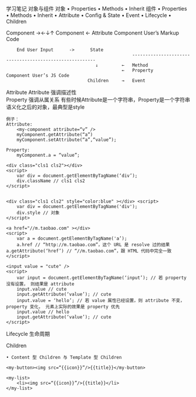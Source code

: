 学习笔记
对象与组件
	对象
		• Properties 
		• Methods 
		• Inherit
	组件
		• Properties
		• Methods
		• Inherit
		• Attribute
		• Config & State 
		• Event
		• Lifecycle
		• Children

Component →←↓↑
								   Component
							   					←	Attribute     			Component User’s Markup Code

		End User Input		->		State
													--------------------------------------------------------
									  ↓			←	Method
									  			←	Property				Component User’s JS Code
								   Children 	→	Event


Attribute
	Attribute 强调描述性			
	Property  强调从属关系
	有些时候Attribute是一个字符串，Property是一个字符串语义化之后的对象，最典型是style

	例子：
	Attribute:
		<my-component attribute=“v” /> 
		myComponent.getAttribute(“a”) 
		myComponent.setAttribute(“a”,“value”);

	Property:
		myComponent.a = “value”;

	<div class="cls1 cls2"></div>
	<script>
		var div = document.getElementByTagName(‘div’); 
		div.className // cls1 cls2
	</script>


	<div class="cls1 cls2" style="color:blue" ></div> <script>
		var div = document.getElementByTagName('div'); 
		div.style // 对象
	</script>

	<a href="//m.taobao.com" ></div>
	<script>
		var a = document.getElementByTagName('a’);
		a.href // “http://m.taobao.com”，这个 URL 是 resolve 过的结果 a.getAttribute(‘href’) // “//m.taobao.com”，跟 HTML 代码中完全一致 
	</script>

	<input value = "cute" />
	<script>
		var input = document.getElementByTagName(‘input’); // 若 property 没有设置， 则结果是 attribute
		input.value // cute
		input.getAttribute(‘value’); // cute
		input.value = ‘hello’; // 若 value 属性已经设置，则 attribute 不变，property 变化， 元素上实际的效果是 property 优先
		input.value // hello
		input.getAttribute(‘value’); // cute
	</script>


Lifecycle 生命周期



Children

	• Content 型 Children 与 Template 型 Children 

	<my-button><img src=“{{icon}}”/>{{title}}</my-button>

	<my-list>
		<li><img src=“{{icon}}”/>{{title}}</li>
	</my-list>





